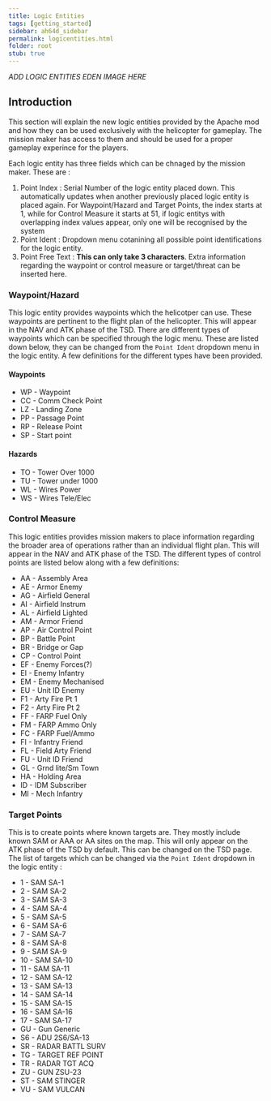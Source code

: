 ```yaml
---
title: Logic Entities
tags: [getting_started]
sidebar: ah64d_sidebar
permalink: logicentities.html
folder: root
stub: true
---
```


*ADD LOGIC ENTITIES EDEN IMAGE HERE*

## Introduction

This section will explain the new logic entities provided by the Apache mod and how they can be used exclusively with the helicopter for gameplay. The mission maker has access to them and should be used for a proper gameplay experince for the players.

Each logic entity has three fields which can be chnaged by the mission maker. These are : 
1. Point Index : Serial Number of the logic entity placed down. This automatically updates when another previously placed logic entity is placed again. For Waypoint/Hazard and Target Points, the index starts at 1, while for Control Measure it starts at 51, if logic entitys with overlapping index values appear, only one will be recognised by the system
2. Point Ident : Dropdown menu cotanining all possible point identifications for the logic entity.
3. Point Free Text : __This can only take 3 characters__. Extra information regarding the waypoint or control measure or target/threat can be inserted here.

### Waypoint/Hazard

This logic entity provides waypoints which the helicotper can use. These waypoints are pertinent to the flight plan of the helicopter. This will appear in the NAV and ATK phase of the TSD. There are different types of waypoints which can be specified through the logic menu. These are listed down below, they can be changed from the `Point Ident` dropdown menu in the logic entity. A few definitions for the different types have been provided.
#### Waypoints
- WP - Waypoint
- CC - Comm Check Point
- LZ - Landing Zone
- PP - Passage Point
- RP - Release Point
- SP - Start point

#### Hazards
- TO - Tower Over 1000
- TU - Tower under 1000
- WL - Wires Power
- WS - Wires Tele/Elec

### Control Measure

This logic entities provides mission makers to place information regarding the broader area of operations rather than an individual flight plan. This will appear in the NAV and ATK phase of the TSD. The different types of control points are listed below along with a few definitions: 
- AA - Assembly Area
- AE - Armor Enemy
- AG - Airfield General
- AI - Airfield Instrum
- AL - Airfield Lighted
- AM - Armor Friend
- AP - Air Control Point
- BP - Battle Point
- BR - Bridge or Gap
- CP - Control Point
- EF - Enemy Forces(?)
- EI - Enemy Infantry
- EM - Enemy Mechanised
- EU - Unit ID Enemy
- F1 - Arty Fire Pt 1
- F2 - Arty Fire Pt 2
- FF - FARP Fuel Only
- FM - FARP Ammo Only
- FC - FARP Fuel/Ammo
- FI - Infantry Friend
- FL - Field Arty Friend
- FU - Unit ID Friend
- GL - Grnd lite/Sm Town
- HA - Holding Area
- ID - IDM Subscriber
- MI - Mech Infantry

### Target Points

This is to create points where known targets are. They mostly include known SAM or AAA or AA sites on the map. This will only appear on the ATK phase of the TSD by default. This can be changed on the TSD page. The list of targets which can be changed via the `Point Ident` dropdown in the logic entity :

- 1 - SAM SA-1
- 2 - SAM SA-2
- 3 - SAM SA-3
- 4 - SAM SA-4
- 5 - SAM SA-5
- 6 - SAM SA-6
- 7 - SAM SA-7
- 8 - SAM SA-8
- 9 - SAM SA-9
- 10 - SAM SA-10
- 11 - SAM SA-11
- 12 - SAM SA-12
- 13 - SAM SA-13
- 14 - SAM SA-14
- 15 - SAM SA-15
- 16 - SAM SA-16
- 17 - SAM SA-17
- GU - Gun Generic
- S6 - ADU 2S6/SA-13
- SR - RADAR BATTL SURV
- TG - TARGET REF POINT
- TR - RADAR TGT ACQ
- ZU - GUN ZSU-23
- ST - SAM STINGER
- VU - SAM VULCAN